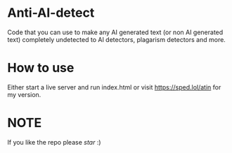 # Anti-AI-detect

Code that you can use to make any AI generated text (or non AI generated text) completely undetected to AI detectors, plagarism detectors and more.

# How to use

Either start a live server and run index.html or visit https://sped.lol/atin for my version.

# NOTE

If you like the repo please *star* :)
